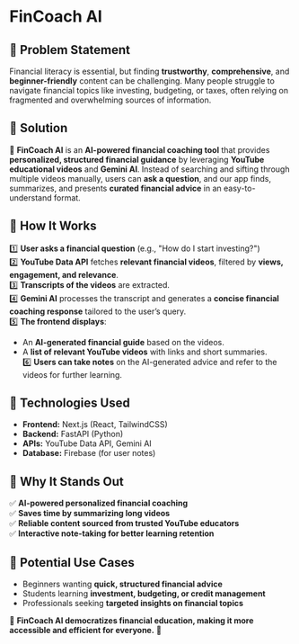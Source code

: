 # FinCoach AI
## **🔹 Problem Statement**
Financial literacy is essential, but finding **trustworthy**, **comprehensive**, and **beginner-friendly** content can be challenging. Many people struggle to navigate financial topics like investing, budgeting, or taxes, often relying on fragmented and overwhelming sources of information.

## **🔹 Solution**
🚀 **FinCoach AI** is an **AI-powered financial coaching tool** that provides **personalized, structured financial guidance** by leveraging **YouTube educational videos** and **Gemini AI**. Instead of searching and sifting through multiple videos manually, users can **ask a question**, and our app finds, summarizes, and presents **curated financial advice** in an easy-to-understand format.

## **🔹 How It Works**
1️⃣ **User asks a financial question** (e.g., "How do I start investing?")  
2️⃣ **YouTube Data API** fetches **relevant financial videos**, filtered by **views, engagement, and relevance**.  
3️⃣ **Transcripts of the videos** are extracted.  
4️⃣ **Gemini AI** processes the transcript and generates a **concise financial coaching response** tailored to the user’s query.  
5️⃣ **The frontend displays**:
   - An **AI-generated financial guide** based on the videos.
   - A **list of relevant YouTube videos** with links and short summaries.  
6️⃣ **Users can take notes** on the AI-generated advice and refer to the videos for further learning.

## **🔹 Technologies Used**
- **Frontend:** Next.js (React, TailwindCSS)  
- **Backend:** FastAPI (Python)  
- **APIs:** YouTube Data API, Gemini AI  
- **Database:** Firebase (for user notes)  

## **🔹 Why It Stands Out**
✅ **AI-powered personalized financial coaching**  
✅ **Saves time by summarizing long videos**  
✅ **Reliable content sourced from trusted YouTube educators**  
✅ **Interactive note-taking for better learning retention**  

## **🔹 Potential Use Cases**
- Beginners wanting **quick, structured financial advice**  
- Students learning **investment, budgeting, or credit management**  
- Professionals seeking **targeted insights on financial topics**  

🔹 **FinCoach AI democratizes financial education, making it more accessible and efficient for everyone.** 🚀